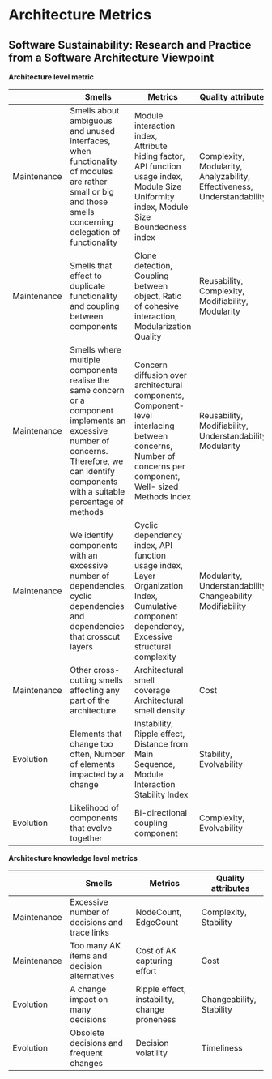 # Architecture Metrics

## Software Sustainability: Research and Practice from a Software Architecture Viewpoint

**Architecture level metric**

|             | Smells                                                                                                                                                                                           | Metrics                                                                                                                                                    | Quality attributes                                                      |
|-------------|--------------------------------------------------------------------------------------------------------------------------------------------------------------------------------------------------|------------------------------------------------------------------------------------------------------------------------------------------------------------|-------------------------------------------------------------------------|
| Maintenance | Smells about ambiguous and unused interfaces, when functionality of modules are rather small or big and those smells concerning delegation of functionality                                      | Module interaction index, Attribute hiding factor, API function usage index,  Module Size Uniformity index, Module Size Boundedness index                  | Complexity, Modularity, Analyzability, Effectiveness, Understandability |
| Maintenance | Smells that effect to duplicate functionality and coupling between components                                                                                                                    | Clone detection, Coupling between object, Ratio of cohesive interaction, Modularization Quality                                                            | Reusability, Complexity, Modifiability, Modularity                      |
| Maintenance | Smells where multiple components realise the same concern or a component implements an excessive number of concerns. Therefore, we can identify components with a suitable percentage of methods | Concern diffusion over architectural components, Component-level interlacing between concerns, Number of concerns per component, Well- sized Methods Index | Reusability, Modifiability, Understandability, Modularity               |
| Maintenance | We identify components with an excessive number of dependencies, cyclic dependencies and dependencies that crosscut layers                                                                       | Cyclic dependency index, API function usage index, Layer Organization Index, Cumulative component dependency, Excessive structural complexity              | Modularity, Understandability, Changeability Modifiability              |
| Maintenance | Other cross-cutting smells affecting any part of the architecture                                                                                                                                | Architectural smell coverage Architectural smell density                                                                                                   | Cost                                                                    |
| Evolution   | Elements that change too often, Number of elements impacted by a change                                                                                                                          | Instability, Ripple effect, Distance from Main Sequence, Module Interaction Stability Index                                                                | Stability, Evolvability                                                 |
| Evolution   | Likelihood of components that evolve together                                                                                                                                                    | Bi-directional coupling component                                                                                                                          | Complexity, Evolvability                                                |

**Architecture knowledge level metrics**

|             | Smells                                        | Metrics                                      | Quality attributes       |
|-------------|-----------------------------------------------|----------------------------------------------|--------------------------|
| Maintenance | Excessive number of decisions and trace links | NodeCount, EdgeCount                         | Complexity, Stability    |
| Maintenance | Too many AK ítems and decision alternatives   | Cost of AK capturing effort                  | Cost                     |
| Evolution   | A change impact on many decisions             | Ripple effect, instability, change proneness | Changeability, Stability |
| Evolution   | Obsolete decisions and frequent changes       | Decision volatility                          | Timeliness               |
